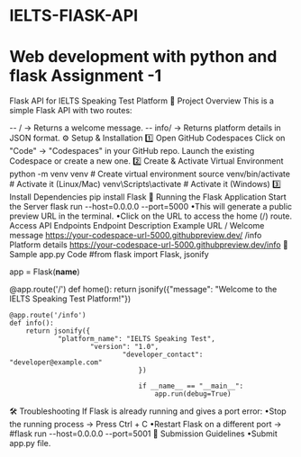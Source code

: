 # IELTS-FlASK-API
# Web development with python and flask Assignment -1
Flask API for IELTS Speaking Test Platform
📌 Project Overview
This is a simple Flask API with two routes:

-- / → Returns a welcome message.
-- info/ → Returns platform details in JSON format.
⚙️ Setup & Installation
1️⃣ Open GitHub Codespaces
Click on "Code" → "Codespaces" in your GitHub repo.
Launch the existing Codespace or create a new one.
2️⃣ Create & Activate Virtual Environment
python -m venv venv  # Create virtual environment
source venv/bin/activate  # Activate it (Linux/Mac)
venv\Scripts\activate  # Activate it (Windows)
3️⃣ Install Dependencies
pip install Flask
🚀 Running the Flask Application
Start the Server
flask run --host=0.0.0.0 --port=5000
•This will generate a public preview URL in the terminal.
•Click on the URL to access the home (/) route.
Access API Endpoints
Endpoint	Description	Example URL
/	Welcome message	https://your-codespace-url-5000.githubpreview.dev/
/info	Platform details	https://your-codespace-url-5000.githubpreview.dev/info
📜 Sample app.py Code
#from flask import Flask, jsonify

app = Flask(__name__)

@app.route('/')
def home():
    return jsonify({"message": "Welcome to the IELTS Speaking Test Platform!"})

    @app.route('/info')
    def info():
        return jsonify({
                "platform_name": "IELTS Speaking Test",
                        "version": "1.0",
                                "developer_contact": "developer@example.com"
                                    })

                                    if __name__ == "__main__":
                                        app.run(debug=True)
🛠️ Troubleshooting
If Flask is already running and gives a port error:
•Stop the running process → Press Ctrl + C
•Restart Flask on a different port →
#flask run --host=0.0.0.0 --port=5001
📌 Submission Guidelines
•Submit app.py file.

















                    













































































































































































































































































































































































































































































































